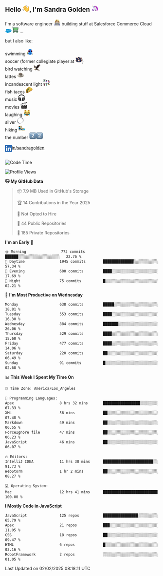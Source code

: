 ## Hello <img src="./static/emoji/wave.png" width="22" />, I'm Sandra Golden <img src="./static/emoji/unicorn-face.png" width="22" />

I'm a software engineer <img src="./static/emoji/female-technologist.png" width="22" /> building stuff at Salesforce Commerce Cloud <img src="./static/emoji/salesforce.png" width="22" /><img src="./static/emoji/commerce-cloud.png" width="22" />&nbsp;...

but I also like:<br/><br/>
swimming <img alt="swimming" src="./static/emoji/keep-swimming.png" width="22" /><br/>
soccer  (former collegiate player at <img src="./static/emoji/auburn.png" width="22" />)<br/>
bird watching <img src="./static/emoji/eagle.png" width="22" /><br/>
lattes <img src="./static/emoji/coffee.png" width="22" /><br/>
incandescent light <img src="./static/emoji/lights.png" width="22" /><br/>
fish tacos <img src="./static/emoji/taco.png" width="22" /><br/>
music <img src="./static/emoji/headphones.png" width="22" /><br/>
movies <img src="./static/emoji/movie-clapper.png" width="22" /><br/>
laughing <img src="./static/emoji/joy-cat.png" width="22" /><br/>
silver <img src="./static/emoji/silver-hoop.png" width="22" /><br/>
hiking <img src="./static/emoji/hiker.png" width="22" /><br/>
the number <img src="./static/emoji/two.png" width="22" /><img src="./static/emoji/two.png" width="22" />
<br/><br/>
<img align="left" alt="Sandra Golden | LinkedIn" width="22px" src="./static/emoji/linkedin.png" /> <a href="https://www.linkedin.com/in/sandragolden/">in/sandragolden</a>
<br/><br/>
<!--START_SECTION:waka-->
![Code Time](http://img.shields.io/badge/Code%20Time-885%20hrs%2049%20mins-blue)

![Profile Views](http://img.shields.io/badge/Profile%20Views-0-blue)

**🐱 My GitHub Data** 

> 📦 7.9 MB Used in GitHub's Storage 
 > 
> 🏆 14 Contributions in the Year 2025
 > 
> 🚫 Not Opted to Hire
 > 
> 📜 44 Public Repositories 
 > 
> 🔑 185 Private Repositories 
 > 
**I'm an Early 🐤** 

```text
🌞 Morning                772 commits         ██████░░░░░░░░░░░░░░░░░░░   22.76 % 
🌆 Daytime                1945 commits        ██████████████░░░░░░░░░░░   57.34 % 
🌃 Evening                600 commits         ████░░░░░░░░░░░░░░░░░░░░░   17.69 % 
🌙 Night                  75 commits          █░░░░░░░░░░░░░░░░░░░░░░░░   02.21 % 
```
📅 **I'm Most Productive on Wednesday** 

```text
Monday                   638 commits         █████░░░░░░░░░░░░░░░░░░░░   18.81 % 
Tuesday                  553 commits         ████░░░░░░░░░░░░░░░░░░░░░   16.30 % 
Wednesday                884 commits         ███████░░░░░░░░░░░░░░░░░░   26.06 % 
Thursday                 529 commits         ████░░░░░░░░░░░░░░░░░░░░░   15.60 % 
Friday                   477 commits         ████░░░░░░░░░░░░░░░░░░░░░   14.06 % 
Saturday                 220 commits         ██░░░░░░░░░░░░░░░░░░░░░░░   06.49 % 
Sunday                   91 commits          █░░░░░░░░░░░░░░░░░░░░░░░░   02.68 % 
```


📊 **This Week I Spent My Time On** 

```text
🕑︎ Time Zone: America/Los_Angeles

💬 Programming Languages: 
Apex                     8 hrs 32 mins       █████████████████░░░░░░░░   67.33 % 
XML                      56 mins             ██░░░░░░░░░░░░░░░░░░░░░░░   07.48 % 
Markdown                 49 mins             ██░░░░░░░░░░░░░░░░░░░░░░░   06.55 % 
ForceIgnore file         47 mins             ██░░░░░░░░░░░░░░░░░░░░░░░   06.23 % 
JavaScript               46 mins             ██░░░░░░░░░░░░░░░░░░░░░░░   06.07 % 

🔥 Editors: 
IntelliJ IDEA            11 hrs 38 mins      ███████████████████████░░   91.73 % 
WebStorm                 1 hr 2 mins         ██░░░░░░░░░░░░░░░░░░░░░░░   08.27 % 

💻 Operating System: 
Mac                      12 hrs 41 mins      █████████████████████████   100.00 % 
```

**I Mostly Code in JavaScript** 

```text
JavaScript               125 repos           ████████████████░░░░░░░░░   65.79 % 
Apex                     21 repos            ███░░░░░░░░░░░░░░░░░░░░░░   11.05 % 
CSS                      18 repos            ██░░░░░░░░░░░░░░░░░░░░░░░   09.47 % 
HTML                     6 repos             █░░░░░░░░░░░░░░░░░░░░░░░░   03.16 % 
RobotFramework           2 repos             ░░░░░░░░░░░░░░░░░░░░░░░░░   01.05 % 
```




 Last Updated on 02/02/2025 08:18:11 UTC
<!--END_SECTION:waka-->
